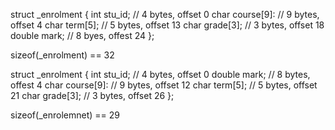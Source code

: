 struct _enrolment {
    int stu_id;         // 4 bytes, offset 0
    char course[9]:     // 9 bytes, offset 4
    char term[5];       // 5 bytes, offset 13
    char grade[3];      // 3 bytes, offset 18
    double mark;        // 8 byes, offest 24
};

sizeof(_enrolment) == 32

struct _enrolment {
    int stu_id;         // 4 bytes, offset 0
    double mark;        // 8 bytes, offest 4
    char course[9]:     // 9 bytes, offset 12
    char term[5];       // 5 bytes, offset 21
    char grade[3];      // 3 bytes, offset 26
};

sizeof(_enrolemnet) == 29